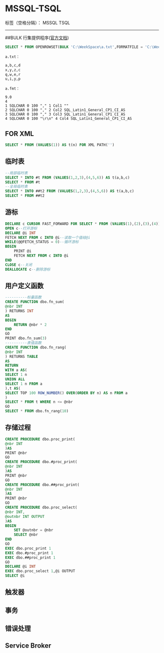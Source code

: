 # MSSQL-TSQL

标签（空格分隔）： MSSQL TSQL

---

##BULK 行集提供程序([官方文档](https://docs.microsoft.com/zh-cn/sql/relational-databases/import-export/use-a-format-file-to-bulk-import-data-sql-server?view=sql-server-2014))
```sql
SELECT * FROM OPENROWSET(BULK 'C:\WeekSpace\a.txt',FORMATFILE = 'C:\WeekSpace\a.fmt') AS x
```
`a.txt：`
```txt
a,b,c,d
x,y,z,c
q,w,e,r
u,i,y,p
```
`a.fmt：`
```fmt
9.0
4
1 SQLCHAR 0 100 "," 1 Col1 ""
2 SQLCHAR 0 100 "," 2 Col2 SQL_Latin1_General_CP1_CI_AS
3 SQLCHAR 0 100 "," 3 Col3 SQL_Latin1_General_CP1_CI_AS
4 SQLCHAR 0 100 "\r\n" 4 Col4 SQL_Latin1_General_CP1_CI_AS
```

## FOR XML
```sql
SELECT * FROM (VALUES(1)) AS t(n) FOR XML PATH('')
```

## 临时表
```sql
--局部临时表
SELECT * INTO #t FROM (VALUES(1,2,3),(4,5,6)) AS t(a,b,c)
SELECT * FROM #t
--全局临时表
SELECT * INTO ##t2 FROM (VALUES(1,2,3),(4,5,6)) AS t(a,b,c)
SELECT * FROM ##t2
```

## 游标
```sql
DECLARE c CURSOR FAST_FORWARD FOR SELECT * FROM (VALUES(1),(2),(3),(4)) AS t(n)--创建并填充游标
OPEN c--打开游标
DECLARE @i INT
FETCH NEXT FROM c INTO @i--读取一个值给@i
WHILE(@@FETCH_STATUS = 0)--循环游标
BEGIN
	PRINT @i
	FETCH NEXT FROM c INTO @i
END
CLOSE c--关闭
DEALLOCATE c--删除游标
```

## 用户定义函数
```sql
----------标量函数
CREATE FUNCTION dbo.fn_sum(
@nbr INT
) RETURNS INT
AS
BEGIN
    RETURN @nbr * 2
END
GO 
PRINT dbo.fn_sum(3)
----------表值函数
CREATE FUNCTION dbo.fn_rang(
@nbr INT
) RETURNS TABLE
AS
RETURN 
WITH a AS(
SELECT 1 n
UNION ALL
SELECT 1 n FROM a
),t AS(
SELECT TOP 100 ROW_NUMBER() OVER(ORDER BY n) AS n FROM a
)
SELECT * FROM t WHERE n <= @nbr
GO
SELECT * FROM dbo.fn_rang(10)
```

## 存储过程
```sql
CREATE PROCEDURE dbo.proc_print(
@nbr INT 
)AS
PRINT @nbr
GO
CREATE PROCEDURE dbo.#proc_print(
@nbr INT 
)AS
PRINT @nbr
GO
CREATE PROCEDURE dbo.##proc_print(
@nbr INT 
)AS
PRINT @nbr
GO
CREATE PROCEDURE dbo.proc_select(
@nbr INT,
@outnbr INT OUTPUT 
)AS
BEGIN
    SET @outnbr = @nbr
	SELECT @nbr
END
GO
EXEC dbo.proc_print 1
EXEC dbo.#proc_print 1
EXEC dbo.##proc_print 1
GO
DECLARE @i INT 
EXEC dbo.proc_select 1,@i OUTPUT
SELECT @i
```

## 触发器

## 事务

## 错误处理

## Service Broker